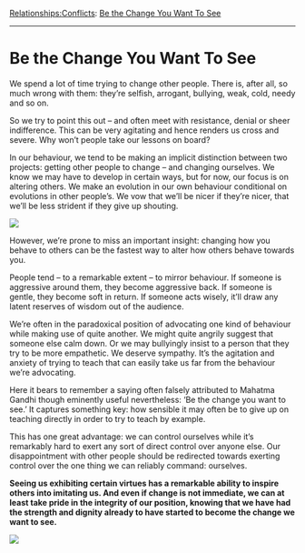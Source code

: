 [Relationships:](https://www.theschooloflife.com/thebookoflife/category/relationships/)[Conflicts](https://www.theschooloflife.com/thebookoflife/category/relationships/conflicts/): [Be the Change You Want To See](https://www.theschooloflife.com/thebookoflife/be-the-change-you-want-to-see/)

* * *

# Be the Change You Want To See

We spend a lot of time trying to change other people. There is, after all, so much wrong with them: they’re selfish, arrogant, bullying, weak, cold, needy and so on.

So we try to point this out – and often meet with resistance, denial or sheer indifference. This can be very agitating and hence renders us cross and severe. Why won’t people take our lessons on board?

In our behaviour, we tend to be making an implicit distinction between two projects: getting other people to change – and changing ourselves. We know we may have to develop in certain ways, but for now, our focus is on altering others. We make an evolution in our own behaviour conditional on evolutions in other people’s. We vow that we’ll be nicer if they’re nicer, that we’ll be less strident if they give up shouting.

![](https://lh6.ggpht.com/sfXT-3fs6xrYKGWhOO5OssKzCwEcr9B8JzRrs_1_v-EWJ3mcEJYT4sPO2sbQ4wE)

However, we’re prone to miss an important insight: changing how you behave to others can be the fastest way to alter how others behave towards you.

People tend – to a remarkable extent – to mirror behaviour. If someone is aggressive around them, they become aggressive back. If someone is gentle, they become soft in return. If someone acts wisely, it’ll draw any latent reserves of wisdom out of the audience.

We’re often in the paradoxical position of advocating one kind of behaviour while making use of quite another. We might quite angrily suggest that someone else calm down. Or we may bullyingly insist to a person that they try to be more empathetic. We deserve sympathy. It’s the agitation and anxiety of trying to teach that can easily take us far from the behaviour we’re advocating.

Here it bears to remember a saying often falsely attributed to Mahatma Gandhi though eminently useful nevertheless: ‘Be the change you want to see.’ It captures something key: how sensible it may often be to give up on teaching directly in order to try to teach by example.

This has one great advantage: we can control ourselves while it’s remarkably hard to exert any sort of direct control over anyone else. Our disappointment with other people should be redirected towards exerting control over the one thing we can reliably command: ourselves.

**Seeing us exhibiting certain virtues has a remarkable ability to inspire others into imitating us. And even if change is not immediate, we can at least take pride in the integrity of our position, knowing that we have had the strength and dignity already to have started to become the change we want to see.**

[![](https://img.youtube.com/vi/3ov8LxC1raI/0.jpg)](https://www.youtube.com/embed/3ov8LxC1raI '')
